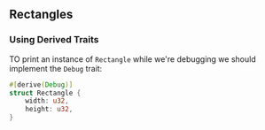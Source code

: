 ## Rectangles

### Using Derived Traits
TO print an instance of `Rectangle` while we're debugging we should implement the `Debug` trait:
```Rust
#[derive(Debug)]
struct Rectangle {
    width: u32,
    height: u32,
}
```

